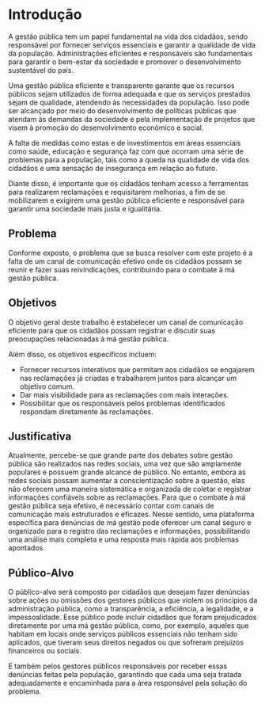 # Introdução

A gestão pública tem um papel fundamental na vida dos cidadãos, sendo responsável por fornecer serviços essenciais e garantir a qualidade de vida da população. Administrações eficientes e responsáveis são fundamentais para garantir o bem-estar da sociedade e promover o desenvolvimento sustentável do país.

Uma gestão pública eficiente e transparente garante que os recursos públicos sejam utilizados de forma adequada e que os serviços prestados sejam de qualidade, atendendo às necessidades da população. Isso pode ser alcançado por meio do desenvolvimento de políticas públicas que atendam às demandas da sociedade e pela implementação de projetos que visem à promoção do desenvolvimento econômico e social.

A falta de medidas como estas e de investimentos em áreas essenciais como saúde, educação e segurança faz com que ocorram uma série de problemas para a população, tais como a queda na qualidade de vida dos cidadãos e uma sensação de insegurança em relação ao futuro.

Diante disso, é importante que os cidadãos tenham acesso a ferramentas para realizarem reclamações e requisitarem melhorias, a fim de se mobilizarem e exigirem uma gestão pública eficiente e responsável para garantir uma sociedade mais justa e igualitária.

## Problema

Conforme exposto, o problema que se busca resolver com este projeto é a falta de um canal de comunicação efetivo onde os cidadãos possam se reunir e fazer suas reivindicações, contribuindo para o combate à má gestão pública.

## Objetivos

O objetivo geral deste trabalho é estabelecer um canal de comunicação eficiente para que os cidadãos possam registrar e discutir suas preocupações relacionadas à má gestão pública.

Além disso, os objetivos específicos incluem:
* Fornecer recursos interativos que permitam aos cidadãos se engajarem nas reclamações já criadas e trabalharem juntos para alcançar um objetivo comum.
* Dar mais visibilidade para as reclamações com mais interações.
* Possibilitar que os responsáveis pelos problemas identificados respondam diretamente às reclamações.

## Justificativa

Atualmente, percebe-se que grande parte dos debates sobre gestão pública são realizados nas redes sociais, uma vez que são amplamente populares e possuem grande alcance de público. No entanto, embora as redes sociais possam aumentar a conscientização sobre a questão, elas não oferecem uma maneira sistemática e organizada de coletar e registrar informações confiáveis sobre as reclamações.
Para que o combate à má gestão pública seja efetivo, é necessário contar com canais de comunicação mais estruturados e eficazes. Nesse sentido, uma plataforma específica para denúncias de má gestão pode oferecer um canal seguro e organizado para o registro das reclamações e informações, possibilitando uma análise mais completa e uma resposta mais rápida aos problemas apontados.

## Público-Alvo

O público-alvo será composto por cidadãos que desejam fazer denúncias sobre ações ou omissões dos gestores públicos que violem os princípios da administração pública, como a transparência, a eficiência, a legalidade, e a impessoalidade. Esse público pode incluir cidadãos que foram prejudicados diretamente por uma má gestão pública, como, por exemplo, aqueles que habitam em locais onde serviços públicos essenciais não tenham sido aplicados, que tiveram seus direitos negados ou que sofreram prejuízos financeiros ou sociais.

E também pelos gestores públicos responsáveis por receber essas denúncias feitas pela população, garantindo que cada uma seja tratada adequadamente e encaminhada para a área responsável pela solução do problema.

